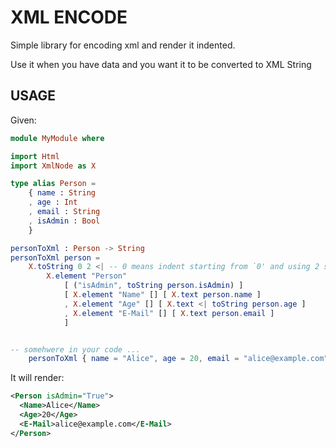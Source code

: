# XML ENCODE

Simple library for encoding xml and render it indented.

Use it when you have data and you want it to be converted to XML String

## USAGE

Given:

```elm
module MyModule where

import Html
import XmlNode as X

type alias Person =
    { name : String
    , age : Int
    , email : String
    , isAdmin : Bool
    }

personToXml : Person -> String
personToXml person =
    X.toString 0 2 <| -- 0 means indent starting from `0' and using 2 spaces for indentation
        X.element "Person"
            [ ("isAdmin", toString person.isAdmin) ]
            [ X.element "Name" [] [ X.text person.name ]
            , X.element "Age" [] [ X.text <| toString person.age ]
            , X.element "E-Mail" [] [ X.text person.email ]
            ]


-- somehwere in your code ...
    personToXml { name = "Alice", age = 20, email = "alice@example.com", isAdmin = True }
```

It will render:

```xml
<Person isAdmin="True">
  <Name>Alice</Name>
  <Age>20</Age>
  <E-Mail>alice@example.com</E-Mail>
</Person>
```

